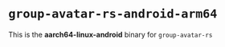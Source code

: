# `group-avatar-rs-android-arm64`

This is the **aarch64-linux-android** binary for `group-avatar-rs`
